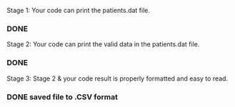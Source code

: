 Stage 1: Your code can print the patients.dat file. 
### DONE
Stage 2: Your code can print the valid data in the patients.dat file. 
### DONE
Stage 3: Stage 2 & your code result is properly formatted and easy to read. 
### DONE saved file to .CSV format
